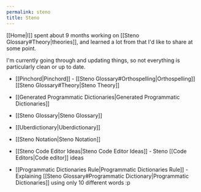 ```yaml
---
permalink: steno
title: Steno
---
```

[[Home|I]] spent about 9 months working on [[Steno Glossary#Theory|theories]], and learned a lot from that I'd like to share at some point.

I'm currently going through and updating things, so not everything is particularly clean or up to date.

- [[Pinchord|Pinchord]] - [[Steno Glossary#Orthospelling|Orthospelling]] [[Steno Glossary#Theory|Steno Theory]]
- [[Generated Programmatic Dictionaries|Generated Programmatic Dictionaries]]

- [[Steno Glossary|Steno Glossary]]
- [[Uberdictionary|Uberdictionary]]
- [[Steno Notation|Steno Notation]]
- [[Steno Code Editor Ideas|Steno Code Editor Ideas]] - Steno [[Code Editors|Code editor]] ideas
- [[Programmatic Dictionaries Rule|Programmatic Dictionaries Rule]] - Explaining [[Steno Glossary#Programmatic Dictionary|Programmatic Dictionaries]] using only 10 different words :p
